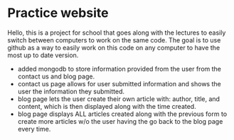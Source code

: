 # Practice website
Hello, this is a project for school that goes along with the lectures to easily switch between computers to work on the same code. The goal is to use github as a
way to easily work on this code on any computer to have the most up to date version. 

- added mongodb to store information provided from the user from the contact us and blog page.
- contact us page allows for user submitted information and shows the user the information they submitted.
- blog page lets the user create their own article with: author, title, and content, which is then displayed along with the time created.
- blog page displays ALL articles created along with the previous form to create more articles w/o the user having the go back to the blog page every time.

